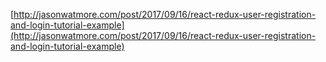 [http://jasonwatmore.com/post/2017/09/16/react-redux-user-registration-and-login-tutorial-example](http://jasonwatmore.com/post/2017/09/16/react-redux-user-registration-and-login-tutorial-example)
